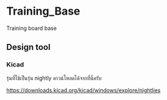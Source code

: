 # Training_Base
Training board base

## Design tool ##

### Kicad ### 
รุ่นที่ใช้เป็นรุ่น nightly ดาวน์โหลดได้จากที่นี่ครับ

https://downloads.kicad.org/kicad/windows/explore/nightlies
